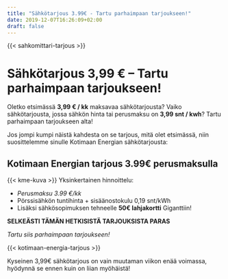 ```yaml
---
title: "Sähkötarjous 3.99€ - Tartu parhaimpaan tarjoukseen!"
date: 2019-12-07T16:26:09+02:00
draft: false
---
```

{{< sahkomittari-tarjous >}}
# Sähkötarjous 3,99 € – Tartu parhaimpaan tarjoukseen!

Oletko etsimässä <b>3,99 € / kk</b> maksavaa sähkötarjousta? Vaiko sähkötarjousta, jossa sähkön hinta tai perusmaksu on <strong>3,99 snt / kwh</strong>? Tartu parhaimpaan tarjoukseen alta!

Jos jompi kumpi näistä kahdesta on se tarjous, mitä olet etsimässä, niin suosittelemme sinulle Kotimaan Energian sähkötarjousta:

## Kotimaan Energian tarjous 3.99€ perusmaksulla
{{< kme-kuva >}}
Yksinkertainen hinnoittelu: 

- <em>Perusmaksu 3.99 €/kk</em>
- Pörssisähkön tuntihinta + sisäänostokulu 0,19 snt/kWh
- Lisäksi sähkösopimuksen tehneelle <b>50€ lahjakortti</b> Giganttiin!

**SELKEÄSTI TÄMÄN HETKISISTÄ TARJOUKSISTA PARAS**

<dfn>Tartu siis parhaimpaan tarjoukseen!</dfn>

{{< kotimaan-energia-tarjous >}}

Kyseinen 3,99€ sähkötarjous on vain muutaman viikon enää voimassa, hyödynnä se ennen kuin on liian myöhäistä!
